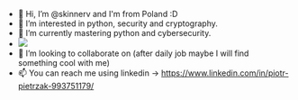 - 👋 Hi, I’m @skinnerv and I'm from Poland :D 
- 👀 I’m interested in python, security and cryptography.
- 🌱 I’m currently mastering python and cybersecurity. 
-  ![](https://tryhackme.com/badge/981040) 
- 💞️ I’m looking to collaborate on (after daily job maybe I will find something cool with me)
- 📫 You can reach me using linkedin -> https://www.linkedin.com/in/piotr-pietrzak-993751179/

<!---
skinnerv/skinnerv is a ✨ special ✨ repository because its `README.md` (this file) appears on your GitHub profile.
You can click the Preview link to take a look at your changes.
--->
